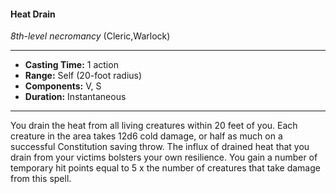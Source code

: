 #### Heat Drain
*8th-level necromancy* (Cleric,Warlock)
___
- **Casting Time:** 1 action
- **Range:** Self (20-foot radius)
- **Components:** V, S
- **Duration:** Instantaneous
---
You drain the heat from all living creatures within
20 feet of you. Each creature in the area takes 12d6
cold damage, or half as much on a successful
Constitution saving throw.
The influx of drained heat that you drain from
your victims bolsters your own resilience. You gain
a number of temporary hit points equal to 5 x the
number of creatures that take damage from this
spell.
